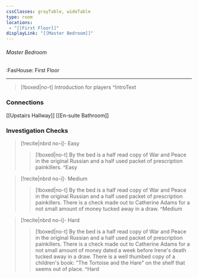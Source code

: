 ```yaml
---
cssClasses: grayTable, wideTable
type: room
locations:
 - "[[First Floor]]"
displayLink: "[[Master Bedroom]]"
---
```

###### Master Bedroom
<span class="sub2">:FasHouse: First Floor</span>

---

> [!boxed|no-t]
> Introduction for players
>^IntroText
	
### Connections
[[Upstairs Hallway]]
[[En-suite Bathroom]]

### Investigation Checks

> [!recite|nbrd no-i]- Easy
> <br>
> 
>> [!boxed|no-t]
>> By the bed is a half read copy of War and Peace in the original Russian and a half used packet of prescription painkillers.
>^Easy

> [!recite|nbrd no-i]- Medium
> <br>
> 
>> [!boxed|no-t]
>> By the bed is a half read copy of War and Peace in the original Russian and a half used packet of prescription painkillers. There is a check made out to Catherine Adams for a not small amount of money tucked away in a draw.
>^Medium

> [!recite|nbrd no-i]- Hard
> <br>
> 
>> [!boxed|no-t]
>> By the bed is a half read copy of War and Peace in the original Russian and a half used packet of prescription painkillers. There is a check made out to Catherine Adams for a not small amount of money dated a week before Irene's death tucked away in a draw. There is a well thumbed copy of a children's book: "The Tortoise and the Hare" on the shelf that seems out of place.
>^Hard


